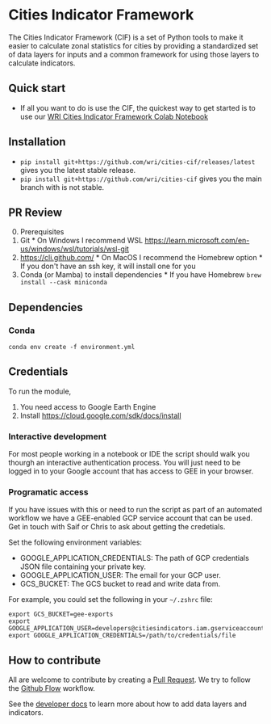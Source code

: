 # Cities Indicator Framework

The Cities Indicator Framework (CIF) is a set of Python tools to make it easier to calculate zonal statistics for cities by providing a standardized set of data layers for inputs and a common framework for using those layers to calculate indicators.

## Quick start
* If all you want to do is use the CIF, the quickest way to get started is to use our [WRI Cities Indicator Framework Colab Notebook](https://colab.research.google.com/drive/1PV1H-godxJ6h42p74Ij9sdFh3T0RN-7j#scrollTo=eM14UgpmpZL-)

## Installation
* `pip install git+https://github.com/wri/cities-cif/releases/latest` gives you the latest stable release.
* `pip install git+https://github.com/wri/cities-cif` gives you the main branch with is not stable.

## PR Review
0. Prerequisites
  1. Git
    * On Windows I recommend WSL https://learn.microsoft.com/en-us/windows/wsl/tutorials/wsl-git
  3. https://cli.github.com/
    * On MacOS I recommend the Homebrew option
    * If you don't have an ssh key, it will install one for you
  4. Conda (or Mamba) to install dependencies
    * If you have Homebrew `brew install --cask miniconda`


## Dependencies
### Conda
`conda env create -f environment.yml`

## Credentials
To run the module, 
  1. You need access to Google Earth Engine
  2. Install https://cloud.google.com/sdk/docs/install

### Interactive development
For most people working in a notebook or IDE the script should walk you thourgh an interactive authentication process. You will just need to be logged in to your Google account that has access to GEE in your browser.

### Programatic access
If you have issues with this or need to run the script as part of an automated workflow we have a GEE-enabled GCP service account that can be used. Get in touch with Saif or Chris to ask about getting the credetials.

Set the following environment variables:
- GOOGLE_APPLICATION_CREDENTIALS: The path of GCP credentials JSON file containing your private key.
- GOOGLE_APPLICATION_USER: The email for your GCP user.
- GCS_BUCKET: The GCS bucket to read and write data from. 

For example, you could set the following in your `~/.zshrc` file:

```
export GCS_BUCKET=gee-exports
export GOOGLE_APPLICATION_USER=developers@citiesindicators.iam.gserviceaccount.com
export GOOGLE_APPLICATION_CREDENTIALS=/path/to/credentials/file
```

## How to contribute

All are welcome to contribute by creating a [Pull Request](https://docs.github.com/en/pull-requests/collaborating-with-pull-requests/proposing-changes-to-your-work-with-pull-requests/about-pull-requests). We try to follow the [Github Flow](https://docs.github.com/en/get-started/quickstart/github-flow) workflow.

See the [developer docs](docs/developer.md) to learn more about how to add data layers and indicators.

